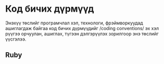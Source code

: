 Код бичих дүрмүүд
==================

Энэхүү төслийг програмчлал хэл, технологи, фрэймворкуудад ашиглагдаж байгаа код бичих дүрмүүдийг /coding conventions/
эх хэл рүүгээ орчуулан, ашиглах, түгээн дэлгэрүүлэх зорилгоор энэ төслийг үүсгэлээ.

## Ruby
